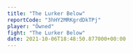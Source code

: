 ```yaml
---
title: "The Lurker Below"
reportCode: "3hHY2MRKgrdDkTPj"
player: "Öwned"
fight: "The Lurker Below"
date: 2021-10-06T18:48:50.877000+00:00
---
```


